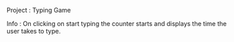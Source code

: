 Project : Typing Game

Info : On clicking on start typing the counter starts and displays the
time the user takes to type.